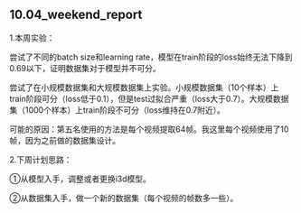 ## 10.04_weekend_report

1.本周实验：

尝试了不同的batch size和learning rate，模型在train阶段的loss始终无法下降到0.69以下，证明数据集对于模型并不可分。

尝试了在小规模数据集和大规模数据集上实验。小规模数据集（10个样本）上train阶段可分（loss低于0.1），但是test过拟合严重（loss大于0.7）。大规模数据集（1000个样本）上train阶段不可分（loss维持在0.7附近）。

可能的原因：第五名使用的方法是每个视频提取64帧。我这里每个视频使用了10帧，因为之前做的数据集设计。

2.下周计划思路：

①从模型入手，调整或者更换i3d模型。

②从数据集入手，做一个新的数据集（每个视频的帧数多一些）。
